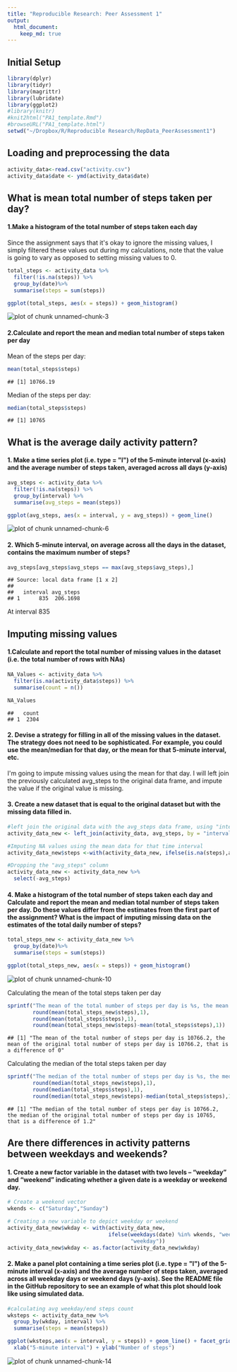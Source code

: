 ```yaml
---
title: "Reproducible Research: Peer Assessment 1"
output: 
  html_document:
    keep_md: true
---
```



## Initial Setup


```r
library(dplyr)
library(tidyr)
library(magrittr)
library(lubridate)
library(ggplot2)
#library(knitr)
#knit2html("PA1_template.Rmd")
#browseURL("PA1_template.html")
setwd("~/Dropbox/R/Reproducible Research/RepData_PeerAssessment1")
```

## Loading and preprocessing the data


```r
activity_data<-read.csv("activity.csv")
activity_data$date <- ymd(activity_data$date)
```



## What is mean total number of steps taken per day?

#### 1.Make a histogram of the total number of steps taken each day
Since the assignment says that it's okay to ignore the missing values, I simply filtered these values out during my calculations, note that the value is going to vary as opposed to setting missing values to 0.


```r
total_steps <- activity_data %>%
  filter(!is.na(steps)) %>%
  group_by(date)%>%
  summarise(steps = sum(steps))

ggplot(total_steps, aes(x = steps)) + geom_histogram()
```

![plot of chunk unnamed-chunk-3](figure/unnamed-chunk-3-1.png) 


#### 2.Calculate and report the mean and median total number of steps taken per day


Mean of the steps per day:

```r
mean(total_steps$steps)
```

```
## [1] 10766.19
```
Median of the steps per day:

```r
median(total_steps$steps)
```

```
## [1] 10765
```


## What is the average daily activity pattern?

#### 1. Make a time series plot (i.e. type = "l") of the 5-minute interval (x-axis) and the average number of steps taken, averaged across all days (y-axis)


```r
avg_steps <- activity_data %>%
  filter(!is.na(steps)) %>%
  group_by(interval) %>%
  summarise(avg_steps = mean(steps))

ggplot(avg_steps, aes(x = interval, y = avg_steps)) + geom_line()
```

![plot of chunk unnamed-chunk-6](figure/unnamed-chunk-6-1.png) 

#### 2. Which 5-minute interval, on average across all the days in the dataset, contains the maximum number of steps?


```r
avg_steps[avg_steps$avg_steps == max(avg_steps$avg_steps),]
```

```
## Source: local data frame [1 x 2]
## 
##   interval avg_steps
## 1      835  206.1698
```
At interval 835

## Imputing missing values
#### 1.Calculate and report the total number of missing values in the dataset (i.e. the total number of rows with NAs)


```r
NA_Values <- activity_data %>%
  filter(is.na(activity_data$steps)) %>%
  summarise(count = n())

NA_Values
```

```
##   count
## 1  2304
```

#### 2. Devise a strategy for filling in all of the missing values in the dataset. The strategy does not need to be sophisticated. For example, you could use the mean/median for that day, or the mean for that 5-minute interval, etc.

I'm going to impute missing values using the mean for that day. I will left join the previously calculated avg_steps to the original data frame, and impute the value if the original value is missing.

#### 3. Create a new dataset that is equal to the original dataset but with the missing data filled in.


```r
#left join the original data with the avg_steps data frame, using "interval"
activity_data_new <- left_join(activity_data, avg_steps, by = "interval")

#Imputing NA values using the mean data for that time interval
activity_data_new$steps <-with(activity_data_new, ifelse(is.na(steps),avg_steps,steps))

#Dropping the "avg_steps" column
activity_data_new <- activity_data_new %>%
  select(-avg_steps)
```

#### 4. Make a histogram of the total number of steps taken each day and Calculate and report the mean and median total number of steps taken per day. Do these values differ from the estimates from the first part of the assignment? What is the impact of imputing missing data on the estimates of the total daily number of steps?


```r
total_steps_new <- activity_data_new %>%
  group_by(date)%>%
  summarise(steps = sum(steps))

ggplot(total_steps_new, aes(x = steps)) + geom_histogram()
```

![plot of chunk unnamed-chunk-10](figure/unnamed-chunk-10-1.png) 

Calculating the mean of the total steps taken per day

```r
sprintf("The mean of the total number of steps per day is %s, the mean of the original total number of steps per day is %s, that is a difference of %s",
        round(mean(total_steps_new$steps),1),
        round(mean(total_steps$steps),1),
        round(mean(total_steps_new$steps)-mean(total_steps$steps),1))
```

```
## [1] "The mean of the total number of steps per day is 10766.2, the mean of the original total number of steps per day is 10766.2, that is a difference of 0"
```

Calculating the median of the total steps taken per day

```r
sprintf("The median of the total number of steps per day is %s, the median of the original total number of steps per day is %s, that is a difference of %s",
        round(median(total_steps_new$steps),1),
        round(median(total_steps$steps),1),
        round(median(total_steps_new$steps)-median(total_steps$steps),1))
```

```
## [1] "The median of the total number of steps per day is 10766.2, the median of the original total number of steps per day is 10765, that is a difference of 1.2"
```

## Are there differences in activity patterns between weekdays and weekends?
#### 1. Create a new factor variable in the dataset with two levels – “weekday” and “weekend” indicating whether a given date is a weekday or weekend day.


```r
# Create a weekend vector 
wkends <- c("Saturday","Sunday")

# Creating a new variable to depict weekday or weekend
activity_data_new$wkday <- with(activity_data_new,
                                ifelse(weekdays(date) %in% wkends, "weekend",
                                       "weekday"))
activity_data_new$wkday <- as.factor(activity_data_new$wkday)
```

#### 2. Make a panel plot containing a time series plot (i.e. type = "l") of the 5-minute interval (x-axis) and the average number of steps taken, averaged across all weekday days or weekend days (y-axis). See the README file in the GitHub repository to see an example of what this plot should look like using simulated data.


```r
#calculating avg weekday/end steps count
wksteps <- activity_data_new %>%
  group_by(wkday, interval) %>%
  summarise(steps = mean(steps))

ggplot(wksteps,aes(x = interval, y = steps)) + geom_line() + facet_grid(wkday~.) +
  xlab("5-minute interval") + ylab("Number of steps")
```

![plot of chunk unnamed-chunk-14](figure/unnamed-chunk-14-1.png) 



